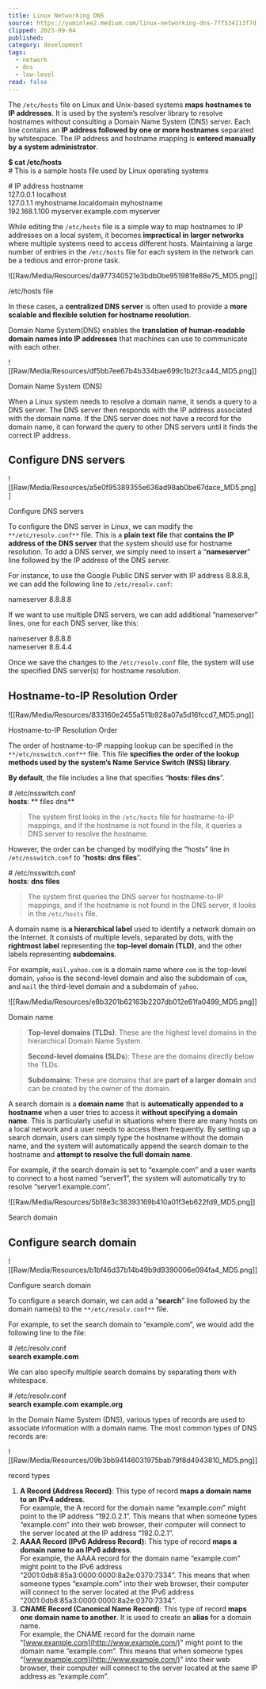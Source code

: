 ```yaml
---
title: Linux Networking DNS
source: https://yuminlee2.medium.com/linux-networking-dns-7ff534113f7d
clipped: 2023-09-04
published: 
category: development
tags:
  - network
  - dns
  - low-level
read: false
---
```


The `/etc/hosts` file on Linux and Unix-based systems **maps hostnames to IP addresses**. It is used by the system’s resolver library to resolve hostnames without consulting a Domain Name System (DNS) server. Each line contains an **IP address followed by one or more hostnames** separated by whitespace. The IP address and hostname mapping is **entered manually by a system administrator**.

**$ cat /etc/hosts**  
\# This is a sample hosts file used by Linux operating systems

\# IP address    hostname  
127.0.0.1       localhost  
127.0.1.1       myhostname.localdomain  myhostname  
192.168.1.100   myserver.example.com  myserver

While editing the `/etc/hosts` file is a simple way to map hostnames to IP addresses on a local system, it becomes **impractical in larger networks** where multiple systems need to access different hosts. Maintaining a large number of entries in the `/etc/hosts` file for each system in the network can be a tedious and error-prone task.

![[Raw/Media/Resources/da977340521e3bdb0be951981fe88e75_MD5.png]]

/etc/hosts file

In these cases, a **centralized DNS server** is often used to provide a **more scalable and flexible solution for hostname resolution**.

Domain Name System(DNS) enables the **translation of human-readable domain names into IP addresses** that machines can use to communicate with each other.

![[Raw/Media/Resources/df5bb7ee67b4b334bae699c1b2f3ca44_MD5.png]]

Domain Name System (DNS)

When a Linux system needs to resolve a domain name, it sends a query to a DNS server. The DNS server then responds with the IP address associated with the domain name. If the DNS server does not have a record for the domain name, it can forward the query to other DNS servers until it finds the correct IP address.

## Configure DNS servers

![[Raw/Media/Resources/a5e0f95389355e636ad98ab0be67dace_MD5.png]]

Configure DNS servers

To configure the DNS server in Linux, we can modify the `**/etc/resolv.conf**` file. This is a **plain text file** that **contains the IP address of the DNS server** that the system should use for hostname resolution. To add a DNS server, we simply need to insert a “**nameserver**” line followed by the IP address of the DNS server.

For instance, to use the Google Public DNS server with IP address 8.8.8.8, we can add the following line to `/etc/resolv.conf`:

nameserver 8.8.8.8

If we want to use multiple DNS servers, we can add additional “nameserver” lines, one for each DNS server, like this:

nameserver 8.8.8.8  
nameserver 8.8.4.4

Once we save the changes to the `/etc/resolv.conf` file, the system will use the specified DNS server(s) for hostname resolution.

## Hostname-to-IP Resolution Order

![[Raw/Media/Resources/833160e2455a511b928a07a5d16fccd7_MD5.png]]

Hostname-to-IP Resolution Order

The order of hostname-to-IP mapping lookup can be specified in the `**/etc/nsswitch.conf**` file. This file **specifies the order of the lookup methods used by the system’s Name Service Switch (NSS) library**.

**By default**, the file includes a line that specifies “**hosts: files dns**”.

\# /etc/nsswitch.conf  
**hosts**:         ** files dns**

> The system first looks in the `/etc/hosts` file for hostname-to-IP mappings, and if the hostname is not found in the file, it queries a DNS server to resolve the hostname.

However, the order can be changed by modifying the “hosts” line in `/etc/nsswitch.conf` to “**hosts: dns files**”.

\# /etc/nsswitch.conf  
**hosts**:          **dns files**

> The system first queries the DNS server for hostname-to-IP mappings, and if the hostname is not found in the DNS server, it looks in the `/etc/hosts` file.

A domain name is **a hierarchical label** used to identify a network domain on the Internet. It consists of multiple levels, separated by dots, with the **rightmost label** representing the **top-level domain (TLD)**, and the other labels representing **subdomains**.

For example, `mail.yahoo.com` is a domain name where `com` is the top-level domain, `yahoo` is the second-level domain and also the subdomain of `com`, and `mail` the third-level domain and a subdomain of `yahoo`.

![[Raw/Media/Resources/e8b3201b62163b2207db012e61fa0499_MD5.png]]

Domain name

> **Top-level domains (TLDs)**: These are the highest level domains in the hierarchical Domain Name System.
> 
> **Second-level domains (SLDs**): These are the domains directly below the TLDs.
> 
> **Subdomains**: These are domains that are **part of a larger domain** and can be created by the owner of the domain.

A search domain is a **domain name** that is **automatically appended to a hostname** when a user tries to access it **without specifying a domain name**. This is particularly useful in situations where there are many hosts on a local network and a user needs to access them frequently. By setting up a search domain, users can simply type the hostname without the domain name, and the system will automatically append the search domain to the hostname and **attempt to resolve the full domain name**.

For example, if the search domain is set to “example.com” and a user wants to connect to a host named “server1”, the system will automatically try to resolve “server1.example.com”.

![[Raw/Media/Resources/5b18e3c38393169b410a01f3eb622fd9_MD5.png]]

Search domain

## Configure search domain

![[Raw/Media/Resources/b1bf46d37b14b49b9d9390006e094fa4_MD5.png]]

Configure search domain

To configure a search domain, we can add a “**search**” line followed by the domain name(s) to the `**/etc/resolv.conf**` file.

For example, to set the search domain to “example.com”, we would add the following line to the file:

\# /etc/resolv.conf  
**search example.com**

We can also specify multiple search domains by separating them with whitespace.

\# /etc/resolv.conf  
**search example.com example.org**

In the Domain Name System (DNS), various types of records are used to associate information with a domain name. The most common types of DNS records are:

![[Raw/Media/Resources/09b3bb94146031975bab79f8d4943810_MD5.png]]

record types

1.  **A Record (Address Record)**: This type of record **maps a domain name to an IPv4 address**.  
    For example, the A record for the domain name “example.com” might point to the IP address “192.0.2.1”. This means that when someone types “example.com” into their web browser, their computer will connect to the server located at the IP address “192.0.2.1”.
2.  **AAAA Record (IPv6 Address Record)**: This type of record **maps a domain name to an IPv6 address**.  
    For example, the AAAA record for the domain name “example.com” might point to the IPv6 address “2001:0db8:85a3:0000:0000:8a2e:0370:7334”. This means that when someone types “example.com” into their web browser, their computer will connect to the server located at the IPv6 address “2001:0db8:85a3:0000:0000:8a2e:0370:7334”.
3.  **CNAME Record (Canonical Name Record)**: This type of record **maps one domain name to another**. It is used to create an **alias** for a domain name.  
    For example, the CNAME record for the domain name “[www.example.com](http://www.example.com/)" might point to the domain name “example.com”. This means that when someone types “[www.example.com](http://www.example.com/)" into their web browser, their computer will connect to the server located at the same IP address as “example.com”.
